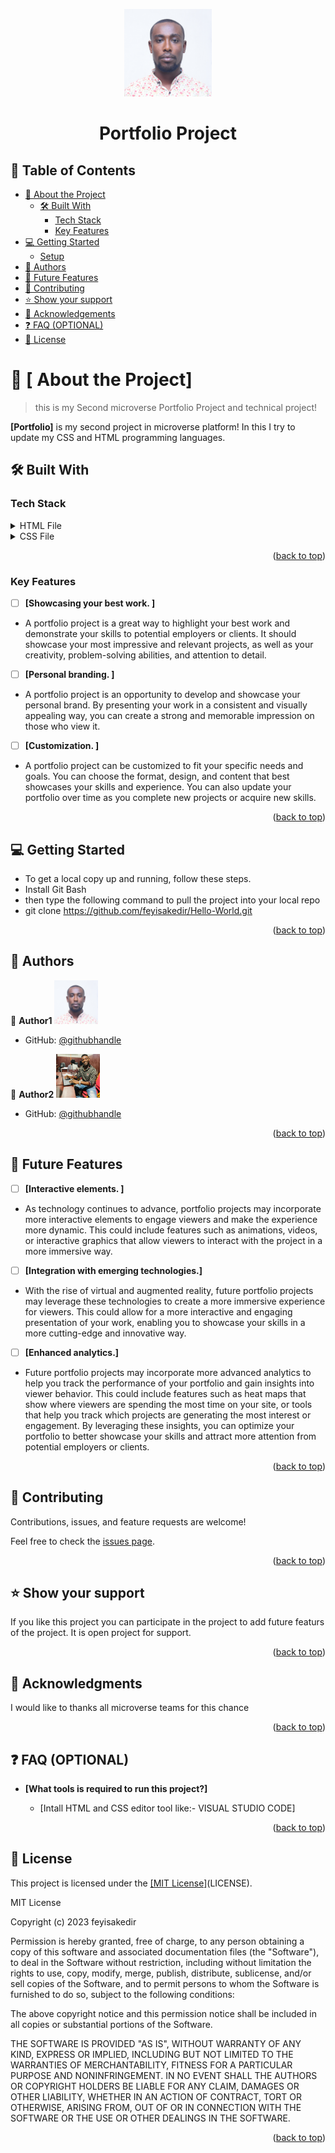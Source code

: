 <a name="readme-top"></a>
<div align="center">
  <img src="FNT_6121.JPG" alt="Hello World" width="140"  height="auto" />
  <br/>
  <h1>Portfolio Project</h1>
</div>

## 📗 Table of Contents

- [📖 About the Project](#about-project)
  - [🛠 Built With](#built-with)
    - [Tech Stack](#tech-stack)
    - [Key Features](#key-features)
- [💻 Getting Started](#getting-started)
  - [Setup](#setup)
- [👥 Authors](#authors)
- [🔭 Future Features](#future-features)
- [🤝 Contributing](#contributing)
- [⭐️ Show your support](#support)
- [🙏 Acknowledgements](#acknowledgements)
- [❓ FAQ (OPTIONAL)](#faq)
- [📝 License](#license)

# 📖 [ About the Project] <a name="about-project"></a>
> this is my Second microverse Portfolio Project and technical project!

**[Portfolio]** is my second project in microverse platform! In this I try to update my CSS and HTML programming languages. 

## 🛠 Built With <a name="built-with"></a>

### Tech Stack <a name="tech-stack"></a>

<details>
  <summary>HTML File</summary>
  <ul>
    <li><a href="https://github.com/feyisakedir/Portfolio-2nd-Project/blob/main/index.html">index.html</a></li>
  </ul>
</details>
<details>
  <summary>CSS File</summary>
  <ul>
    <li><a href="https://github.com/feyisakedir/Portfolio-2nd-Project/blob/main/styles.css">style.css</a></li>
  </ul>
</details>
<p align="right">(<a href="#readme-top">back to top</a>)</p>

### Key Features <a name="key-features"></a>

- [ ] **[Showcasing your best work. ]**
- A portfolio project is a great way to highlight your best work and demonstrate your skills to potential employers or clients. It should showcase your most impressive and relevant projects, as well as your creativity, problem-solving abilities, and attention to detail.
- [ ] **[Personal branding. ]**
- A portfolio project is an opportunity to develop and showcase your personal brand. By presenting your work in a consistent and visually appealing way, you can create a strong and memorable impression on those who view it.
- [ ] **[Customization. ]**
- A portfolio project can be customized to fit your specific needs and goals. You can choose the format, design, and content that best showcases your skills and experience. You can also update your portfolio over time as you complete new projects or acquire new skills.
<p align="right">(<a href="#readme-top">back to top</a>)</p>

## 💻 Getting Started <a name="getting-started"></a>

- To get a local copy up and running, follow these steps.
- Install Git Bash
- then type the following command to pull the project into your local repo
- git clone https://github.com/feyisakedir/Hello-World.git

<p align="right">(<a href="#readme-top">back to top</a>)</p>

## 👥 Authors <a name="authors"></a>

👤 **Author1**
<img src="FNT_6121.JPG" alt="Feyisa Kedir " width="70"  height="auto" /></div>
- GitHub: [@githubhandle](https://github.com/feyisakedir)

👤 **Author2**
<img src="ngala.jpg" alt="Ngala Mac" width="70"  height="auto" /></div>
- GitHub: [@githubhandle](https://github.com/ngalamac)
<p align="right">(<a href="#readme-top">back to top</a>)</p>

## 🔭 Future Features <a name="future-features"></a>

- [ ] **[Interactive elements. ]**
- As technology continues to advance, portfolio projects may incorporate more interactive elements to engage viewers and make the experience more dynamic. This could include features such as animations, videos, or interactive graphics that allow viewers to interact with the project in a more immersive way.

- [ ] **[Integration with emerging technologies.]**
- With the rise of virtual and augmented reality, future portfolio projects may leverage these technologies to create a more immersive experience for viewers. This could allow for a more interactive and engaging presentation of your work, enabling you to showcase your skills in a more cutting-edge and innovative way.
- [ ] **[Enhanced analytics.]**
- Future portfolio projects may incorporate more advanced analytics to help you track the performance of your portfolio and gain insights into viewer behavior. This could include features such as heat maps that show where viewers are spending the most time on your site, or tools that help you track which projects are generating the most interest or engagement. By leveraging these insights, you can optimize your portfolio to better showcase your skills and attract more attention from potential employers or clients.
<p align="right">(<a href="#readme-top">back to top</a>)</p>

## 🤝 Contributing <a name="contributing"></a>

Contributions, issues, and feature requests are welcome!

Feel free to check the [issues page](../../issues/).

<p align="right">(<a href="#readme-top">back to top</a>)</p>

## ⭐️ Show your support <a name="support"></a>

If you like this project you can participate in the project to add future featurs of the project.
It is open project for support.

<p align="right">(<a href="#readme-top">back to top</a>)</p>

## 🙏 Acknowledgments <a name="acknowledgements"></a>

I would like to thanks all microverse teams for this chance

<p align="right">(<a href="#readme-top">back to top</a>)</p>

## ❓ FAQ (OPTIONAL) <a name="faq"></a>

- **[What tools is required to run this project?]**

  - [Intall HTML and CSS editor tool like:- VISUAL STUDIO CODE]

<p align="right">(<a href="#readme-top">back to top</a>)</p>

## 📝 License <a name="license"></a>

This project is licensed under the <a href="https://github.com/feyisakedir/Portfolio-2nd-Project/blob/main/LICENSE">[MIT License]</a>(LICENSE).

MIT License

Copyright (c) 2023 feyisakedir

Permission is hereby granted, free of charge, to any person obtaining a copy
of this software and associated documentation files (the "Software"), to deal
in the Software without restriction, including without limitation the rights
to use, copy, modify, merge, publish, distribute, sublicense, and/or sell
copies of the Software, and to permit persons to whom the Software is
furnished to do so, subject to the following conditions:

The above copyright notice and this permission notice shall be included in all
copies or substantial portions of the Software.

THE SOFTWARE IS PROVIDED "AS IS", WITHOUT WARRANTY OF ANY KIND, EXPRESS OR
IMPLIED, INCLUDING BUT NOT LIMITED TO THE WARRANTIES OF MERCHANTABILITY,
FITNESS FOR A PARTICULAR PURPOSE AND NONINFRINGEMENT. IN NO EVENT SHALL THE
AUTHORS OR COPYRIGHT HOLDERS BE LIABLE FOR ANY CLAIM, DAMAGES OR OTHER
LIABILITY, WHETHER IN AN ACTION OF CONTRACT, TORT OR OTHERWISE, ARISING FROM,
OUT OF OR IN CONNECTION WITH THE SOFTWARE OR THE USE OR OTHER DEALINGS IN THE
SOFTWARE.
<p align="right">(<a href="#readme-top">back to top</a>)</p>
